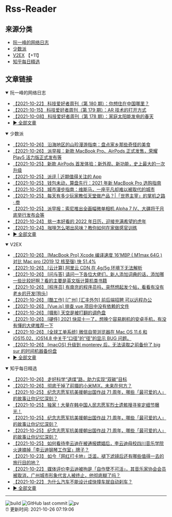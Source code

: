 # Rss-Reader

## 来源分类

* [阮一峰的网络日志](#阮一峰的网络日志)
* [少数派](#少数派)
* [V2EX](#V2EX) 【+11】
* [知乎每日精选](#知乎每日精选)

## 文章链接

<details open>
    <summary id="阮一峰的网络日志">
     阮一峰的网络日志
    </summary>


* [【2021-10-22】 科技爱好者周刊（第 180 期）：你想住在中国哪里？](http://www.ruanyifeng.com/blog/2021/10/weekly-issue-180.html)
* [【2021-10-15】 科技爱好者周刊（第 179 期）：AR 技术的打开方式](http://www.ruanyifeng.com/blog/2021/10/weekly-issue-179.html)
* [【2021-10-08】 科技爱好者周刊（第 178 期）：家庭太阳能发电的春天](http://www.ruanyifeng.com/blog/2021/10/weekly-issue-178.html)
* [:arrow_forward: 全部文章](data/阮一峰的网络日志.md)
</details>

<details open>
    <summary id="少数派">
     少数派
    </summary>


* [【2021-10-26】 沿海地区的山珍漫游指南：盘点家乡那些奇怪的美食](https://sspai.com/post/69479)
* [【2021-10-26】 派早报：新款 MacBook Pro、AirPods 正式发售，荣耀 Play5 活力版正式发布等](https://sspai.com/post/69514)
* [【2021-10-25】 新款 AirPods 首发体验：新外观、新功能，史上最大的一次升级](https://sspai.com/post/69504)
* [【2021-10-25】 派评 | 近期值得关注的 App](https://sspai.com/post/69506)
* [【2021-10-25】 钱包未动，算盘先行：2021 年新 MacBook Pro 选购指南](https://sspai.com/post/69507)
* [【2021-10-25】 城市漫步指南：维斯马，一座平凡却难以被取代的城市](https://sspai.com/post/68529)
* [【2021-10-25】 每天有多少玩家教任天堂做产品？|「世界主宰」的掌机之路 · 叁](https://sspai.com/post/69478)
* [【2021-10-25】 派早报：索尼推出全画幅微单相机 Alpha 7 IV、大疆将于月底举行发布会等](https://sspai.com/post/69494)
* [【2021-10-24】 挑一本好看的 2022 年日历，迎接充满希望的虎年](https://sspai.com/post/69434)
* [【2021-10-24】 咖啡怎么喝出风味？教你如何在家做感官训练](https://sspai.com/post/69487)
* [:arrow_forward: 全部文章](data/少数派.md)
</details>

<details open>
    <summary id="V2EX">
     V2EX
    </summary>


* [【2021-10-26】 [MacBook Pro] Xcode 编译速度 16'MBP ( M1max 64G ) 对比 Mac pro (2019 12 核至强) 快 51.4%](https://www.v2ex.com/t/810657)
* [【2021-10-26】 [云计算] 阿里云 CDN 在 4g/5g 环境下无法解析](https://www.v2ex.com/t/810656)
* [【2021-10-26】 [问与答] 请问一下各位大佬们，新人添加词典的话，添加哪一些比较好啊？看的主要是英文版计算机类书籍](https://www.v2ex.com/t/810655)
* [【2021-10-26】 [程序员] 有南充的程序员吗，突然想起发个帖，看看有没有老乡的开发[狗头]](https://www.v2ex.com/t/810654)
* [【2021-10-26】 [酷工作] [广州] [汇丰外包] 前后端招聘 可以远程办公](https://www.v2ex.com/t/810652)
* [【2021-10-26】 [Vue.js] 排查 vue 项目中没有依赖的文件](https://www.v2ex.com/t/810649)
* [【2021-10-26】 [摄影] 天空是被打翻的调色盘](https://www.v2ex.com/t/810645)
* [【2021-10-26】 [硬件] 2021 快双十一了，想换个容易刷机的安卓手机，有没有懂的大佬推荐一下](https://www.v2ex.com/t/810644)
* [【2021-10-26】 [全球工单系统] 微信自带浏览器在 Mac OS 11.6 和 iOS15.02、iOS14.8 中关于“口径”的“径”的显示 BUG 问题。](https://www.v2ex.com/t/810643)
* [【2021-10-26】 [macOS] 升级到 monterey 后，无法读取之前备份了 big sur 的时间机器备份盘](https://www.v2ex.com/t/810641)
* [:arrow_forward: 全部文章](data/V2EX.md)
</details>

<details open>
    <summary id="知乎每日精选">
     知乎每日精选
    </summary>


* [【2021-10-26】 走好科学“退煤”路，助力实现“双碳”目标](http://zhuanlan.zhihu.com/p/425647032?utm_campaign=rss&utm_medium=rss&utm_source=rss&utm_content=title)
* [【2021-10-26】 彻底干掉了前摄的小米MIX，未来在何方？](http://zhuanlan.zhihu.com/p/425793169?utm_campaign=rss&utm_medium=rss&utm_source=rss&utm_content=title)
* [【2021-10-25】 纪念志愿军抗美援朝出国作战 71 周年，哪些「最可爱的人」的故事让你记忆深刻？](http://www.zhihu.com/question/494388383/answer/2188254476?utm_campaign=rss&utm_medium=rss&utm_source=rss&utm_content=title)
* [【2021-10-25】 独家！大量在韩中国人民志愿军烈士遗骸搜寻鉴定细节曝光！](http://zhuanlan.zhihu.com/p/425560601?utm_campaign=rss&utm_medium=rss&utm_source=rss&utm_content=title)
* [【2021-10-25】 纪念志愿军抗美援朝出国作战 71 周年，哪些「最可爱的人」的故事让你记忆深刻？](http://www.zhihu.com/question/494388383/answer/2188237268?utm_campaign=rss&utm_medium=rss&utm_source=rss&utm_content=title)
* [【2021-10-25】 纪念志愿军抗美援朝出国作战 71 周年，哪些「最可爱的人」的故事让你记忆深刻？](http://www.zhihu.com/question/494388383/answer/2187792783?utm_campaign=rss&utm_medium=rss&utm_source=rss&utm_content=title)
* [【2021-10-25】 如何看待李云迪在被通报嫖娼后，李云迪母校四川音乐学院火速摘掉「李云迪钢琴工作室」牌子？](http://www.zhihu.com/question/493886418/answer/2187693027?utm_campaign=rss&utm_medium=rss&utm_source=rss&utm_content=title)
* [【2021-10-23】 如今「网红打卡地」泛滥，褪下滤镜后还有哪些值得一去的旅行目的地？](http://www.zhihu.com/question/491721079/answer/2167443272?utm_campaign=rss&utm_medium=rss&utm_source=rss&utm_content=title)
* [【2021-10-22】 媒体评价李云迪被拘是「自作孽不可活」，其音乐家协会会员被取消，广州城市形象代言人被终止，他彻底糊了吗？](http://www.zhihu.com/question/493814225/answer/2182923238?utm_campaign=rss&utm_medium=rss&utm_source=rss&utm_content=title)
* [【2021-10-22】 为什么汽车不能设计成快撞车就自动刹车？](http://www.zhihu.com/question/20498808/answer/2183501118?utm_campaign=rss&utm_medium=rss&utm_source=rss&utm_content=title)
* [:arrow_forward: 全部文章](data/知乎每日精选.md)
</details>


---

![build](https://github.com/LikaiLee/rss-reader/workflows/rss%20reader/badge.svg)
![GitHub last commit](https://img.shields.io/github/last-commit/likailee/rss-reader)
![pv](https://pageview.vercel.app/?github_user=likailee) <br>
:alarm_clock: 更新时间: 2021-10-26 07:19:06